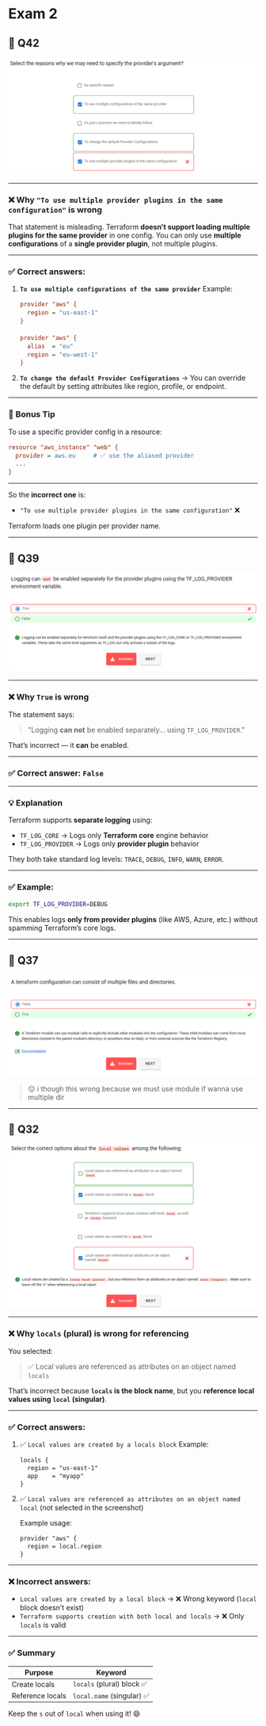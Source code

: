 # Exam 2

## 📌 Q42

![1753558748738](image/kodekloud-exam-2/1753558748738.png)

---

### ❌ Why `"To use multiple provider plugins in the same configuration"` is wrong

That statement is misleading.
Terraform **doesn’t support loading multiple plugins for the same provider** in one config.
You can only use **multiple configurations** of a **single provider plugin**, not multiple plugins.

---

### ✅ Correct answers:

1. **`To use multiple configurations of the same provider`**
   Example:

   ```ini
   provider "aws" {
     region = "us-east-1"
   }

   provider "aws" {
     alias  = "eu"
     region = "eu-west-1"
   }
   ```

2. **`To change the default Provider Configurations`**
   → You can override the default by setting attributes like region, profile, or endpoint.

---

### 🧠 Bonus Tip

To use a specific provider config in a resource:

```ini
resource "aws_instance" "web" {
  provider = aws.eu     # ✅ use the aliased provider
  ...
}
```

---

So the **incorrect one** is:

- `"To use multiple provider plugins in the same configuration"` ❌

Terraform loads one plugin per provider name.

---

## 📌 Q39

![1753558989811](image/kodekloud-exam-2/1753558989811.png)

---

### ❌ Why `True` is wrong

The statement says:

> "Logging **can not** be enabled separately... using `TF_LOG_PROVIDER`."

That’s incorrect — it **can** be enabled.

---

### ✅ Correct answer: `False`

---

### 💡 Explanation

Terraform supports **separate logging** using:

- `TF_LOG_CORE` → Logs only **Terraform core** engine behavior
- `TF_LOG_PROVIDER` → Logs only **provider plugin** behavior

They both take standard log levels: `TRACE`, `DEBUG`, `INFO`, `WARN`, `ERROR`.

---

### ✅ Example:

```bash
export TF_LOG_PROVIDER=DEBUG
```

This enables logs **only from provider plugins** (like AWS, Azure, etc.) without spamming Terraform’s core logs.

---

## 📌 Q37

![1753559652858](image/kodekloud-exam-2/1753559652858.png)

> 😔 i though this wrong because we must use module if wanna use multiple dir

---

## 📌 Q32

![1753559915536](image/kodekloud-exam-2/1753559915536.png)

---

### ❌ Why `locals` (plural) is wrong for referencing

You selected:

> ✅ Local values are referenced as attributes on an object named `locals`

That’s incorrect because **`locals` is the block name**, but you **reference local values using `local` (singular)**.

---

### ✅ Correct answers:

1. ✅ `Local values are created by a locals block`
   Example:

   ```hcl
   locals {
     region = "us-east-1"
     app    = "myapp"
   }
   ```

2. ✅ `Local values are referenced as attributes on an object named local` (not selected in the screenshot)

   Example usage:

   ```hcl
   provider "aws" {
     region = local.region
   }
   ```

---

### ❌ Incorrect answers:

- `Local values are created by a local block` → ❌ Wrong keyword (`local` block doesn’t exist)
- `Terraform supports creation with both local and locals` → ❌ Only `locals` is valid

---

### ✅ Summary

| Purpose          | Keyword                    |
| ---------------- | -------------------------- |
| Create locals    | `locals` (plural) block ✅ |
| Reference locals | `local.name` (singular) ✅ |

Keep the `s` out of `local` when using it! 😄
